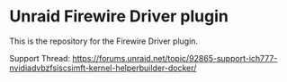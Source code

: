 # Unraid Firewire Driver plugin

This is the repository for the Firewire Driver plugin.

Support Thread: https://forums.unraid.net/topic/92865-support-ich777-nvidiadvbzfsiscsimft-kernel-helperbuilder-docker/
